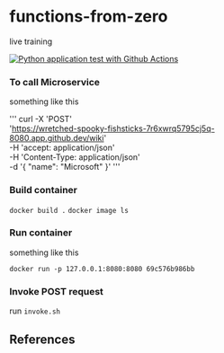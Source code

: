 # functions-from-zero
live training

[![Python application test with Github Actions](https://github.com/Yaribar/functions-from-zero/actions/workflows/main.yml/badge.svg)](https://github.com/Yaribar/functions-from-zero/actions/workflows/main.yml)

### To call Microservice

something like this

'''
curl -X 'POST' \
  'https://wretched-spooky-fishsticks-7r6xwrq5795cj5q-8080.app.github.dev/wiki' \
  -H 'accept: application/json' \
  -H 'Content-Type: application/json' \
  -d '{
  "name": "Microsoft"
}'
'''

### Build container

`docker build .`
`docker image ls`

### Run container

something like this

`docker run -p 127.0.0.1:8080:8080 69c576b986bb`

### Invoke POST request

run `invoke.sh`

## References

